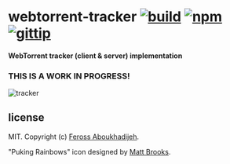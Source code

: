 # webtorrent-tracker [![build](https://img.shields.io/travis/feross/webtorrent-tracker.svg)](https://travis-ci.org/feross/webtorrent-tracker) [![npm](https://img.shields.io/npm/v/webtorrent-tracker.svg)](https://npmjs.org/package/webtorrent-tracker) [![gittip](https://img.shields.io/gittip/feross.svg)](https://www.gittip.com/feross/)

#### WebTorrent tracker (client & server) implementation

### THIS IS A WORK IN PROGRESS!

![tracker](https://raw.githubusercontent.com/feross/webtorrent-tracker/master/img.png)

## license

MIT. Copyright (c) [Feross Aboukhadijeh](http://feross.org).

"Puking Rainbows" icon designed by [Matt Brooks](http://thenounproject.com/Mattebrooks/).
